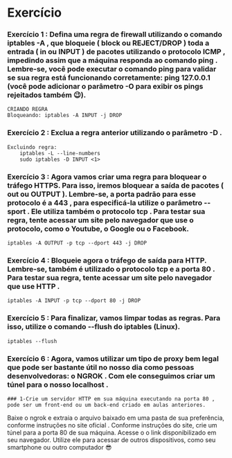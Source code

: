 # Exercício

### Exercício 1 : Defina uma regra de firewall utilizando o comando iptables -A , que bloqueie ( block ou REJECT/DROP ) toda a entrada ( in ou INPUT ) de pacotes utilizando o protocolo ICMP , impedindo assim que a máquina responda ao comando ping . Lembre-se, você pode executar o comando ping para validar se sua regra está funcionando corretamente: ping 127.0.0.1 (você pode adicionar o parâmetro -O para exibir os pings rejeitados também 😉).

    CRIANDO REGRA
    Bloqueando: iptables -A INPUT -j DROP

### Exercício 2 : Exclua a regra anterior utilizando o parâmetro -D .

    Excluindo regra:
        iptables -L --line-numbers
        sudo iptables -D INPUT <1>

### Exercício 3 : Agora vamos criar uma regra para bloquear o tráfego HTTPS. Para isso, iremos bloquear a saída de pacotes ( out ou OUTPUT ). Lembre-se, a porta padrão para esse protocolo é a 443 , para especificá-la utilize o parâmetro --sport . Ele utiliza também o protocolo tcp . Para testar sua regra, tente acessar um site pelo navegador que use o protocolo, como o Youtube, o Google ou o Facebook.

    iptables -A OUTPUT -p tcp --dport 443 -j DROP

### Exercício 4 : Bloqueie agora o tráfego de saída para HTTP. Lembre-se, também é utilizado o protocolo tcp e a porta 80 . Para testar sua regra, tente acessar um site pelo navegador que use HTTP .

    iptables -A INPUT -p tcp --dport 80 -j DROP

### Exercício 5 : Para finalizar, vamos limpar todas as regras. Para isso, utilize o comando --flush do iptables (Linux).

    iptables --flush

### Exercício 6 : Agora, vamos utilizar um tipo de proxy bem legal que pode ser bastante útil no nosso dia como pessoas desenvolvedoras: o NGROK . Com ele conseguimos criar um túnel para o nosso localhost .

    ### 1-Crie um servidor HTTP em sua máquina executando na porta 80 , pode ser um front-end ou um back-end criado em aulas anteriores.

Baixe o ngrok e extraia o arquivo baixado em uma pasta de sua preferência, conforme instruções no site oficial .
Conforme instruções do site, crie um túnel para a porta 80 de sua máquina.
Acesse o o link disponibilizado em seu navegador. Utilize ele para acessar de outros dispositivos, como seu smartphone ou outro computador 😎
